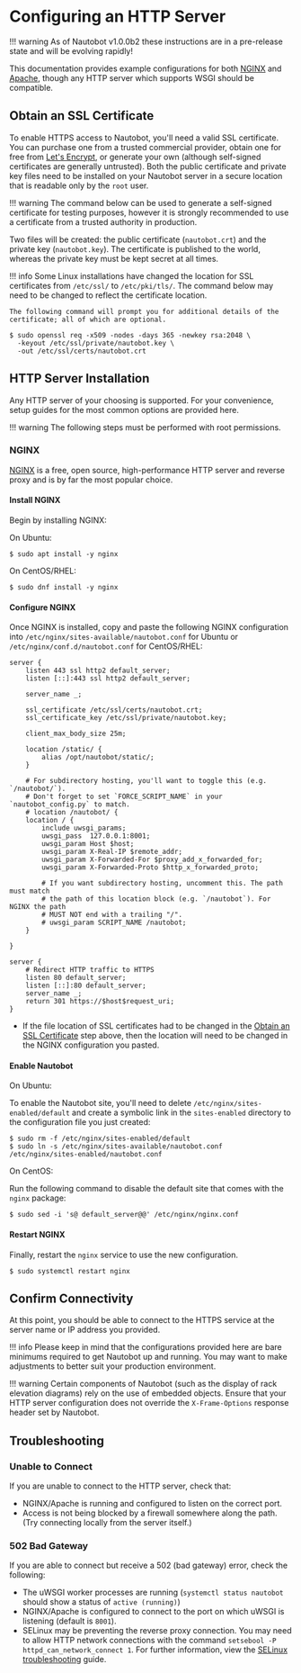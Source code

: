 # Configuring an HTTP Server

!!! warning
    As of Nautobot v1.0.0b2 these instructions are in a pre-release state and will be evolving rapidly!

This documentation provides example configurations for both [NGINX](https://www.nginx.com/resources/wiki/) and
[Apache](https://httpd.apache.org/docs/current/), though any HTTP server which supports WSGI should be compatible.

## Obtain an SSL Certificate

To enable HTTPS access to Nautobot, you'll need a valid SSL certificate. You can purchase one from a trusted commercial
provider, obtain one for free from [Let's Encrypt](https://letsencrypt.org/getting-started/), or generate your own
(although self-signed certificates are generally untrusted). Both the public certificate and private key files need to
be installed on your Nautobot server in a secure location that is readable only by the `root` user.

!!! warning
    The command below can be used to generate a self-signed certificate for testing purposes,
    however it is strongly recommended to use a certificate from a trusted authority in production.

Two files will be created: the public certificate (`nautobot.crt`) and the private key (`nautobot.key`). The certificate is published to the world, whereas the private key must be kept secret at all times.

!!! info
    Some Linux installations have changed the location for SSL certificates from `/etc/ssl/` to `/etc/pki/tls/`. The
    command below may need to be changed to reflect the certificate location.

    The following command will prompt you for additional details of the certificate; all of which are optional.

```no-highlight
$ sudo openssl req -x509 -nodes -days 365 -newkey rsa:2048 \
  -keyout /etc/ssl/private/nautobot.key \
  -out /etc/ssl/certs/nautobot.crt
```

## HTTP Server Installation

Any HTTP server of your choosing is supported. For your convenience, setup guides for the most common options are
provided here.

!!! warning
    The following steps must be performed with root permissions.

### NGINX

[NGINX](https://www.nginx.com/resources/wiki/) is a free, open source, high-performance HTTP server and reverse proxy
and is by far the most popular choice.

#### Install NGINX

Begin by installing NGINX:

On Ubuntu:

```no-highlight
$ sudo apt install -y nginx
```

On CentOS/RHEL:

```no-highlight
$ sudo dnf install -y nginx
```

#### Configure NGINX

Once NGINX is installed, copy and paste the following NGINX configuration into
`/etc/nginx/sites-available/nautobot.conf` for Ubuntu or `/etc/nginx/conf.d/nautobot.conf` for CentOS/RHEL: 

```
server {
    listen 443 ssl http2 default_server;
    listen [::]:443 ssl http2 default_server;

    server_name _;

    ssl_certificate /etc/ssl/certs/nautobot.crt;
    ssl_certificate_key /etc/ssl/private/nautobot.key;

    client_max_body_size 25m;

    location /static/ {
        alias /opt/nautobot/static/;
    }

    # For subdirectory hosting, you'll want to toggle this (e.g. `/nautobot/`).
    # Don't forget to set `FORCE_SCRIPT_NAME` in your `nautobot_config.py` to match.
    # location /nautobot/ {
    location / {
        include uwsgi_params;
        uwsgi_pass  127.0.0.1:8001;
        uwsgi_param Host $host;
        uwsgi_param X-Real-IP $remote_addr;
        uwsgi_param X-Forwarded-For $proxy_add_x_forwarded_for;
        uwsgi_param X-Forwarded-Proto $http_x_forwarded_proto;

        # If you want subdirectory hosting, uncomment this. The path must match
        # the path of this location block (e.g. `/nautobot`). For NGINX the path
        # MUST NOT end with a trailing "/".
        # uwsgi_param SCRIPT_NAME /nautobot;
    }

}

server {
    # Redirect HTTP traffic to HTTPS
    listen 80 default_server;
    listen [::]:80 default_server;
    server_name _;
    return 301 https://$host$request_uri;
}
```

- If the file location of SSL certificates had to be changed in the [Obtain an SSL
  Certificate](#obtain-an-ssl-certificate) step above, then the location will need to be changed in the NGINX
  configuration you pasted.

#### Enable Nautobot

On Ubuntu:

To enable the Nautobot site, you'll need to delete `/etc/nginx/sites-enabled/default` and create a symbolic link in the
`sites-enabled` directory to the configuration file you just created:

```no-highlight
$ sudo rm -f /etc/nginx/sites-enabled/default
$ sudo ln -s /etc/nginx/sites-available/nautobot.conf /etc/nginx/sites-enabled/nautobot.conf
```

On CentOS:

Run the following command to disable the default site that comes with the `nginx` package:

```no-highlight
$ sudo sed -i 's@ default_server@@' /etc/nginx/nginx.conf
```

#### Restart NGINX

Finally, restart the `nginx` service to use the new configuration.

```no-highlight
$ sudo systemctl restart nginx
```

## Confirm Connectivity

At this point, you should be able to connect to the HTTPS service at the server name or IP address you provided.

!!! info
    Please keep in mind that the configurations provided here are bare minimums required to get Nautobot up and running. You may want to make adjustments to better suit your production environment.

!!! warning
    Certain components of Nautobot (such as the display of rack elevation diagrams) rely on the use of embedded objects. Ensure that your HTTP server configuration does not override the `X-Frame-Options` response header set by Nautobot.

## Troubleshooting

### Unable to Connect

If you are unable to connect to the HTTP server, check that:

- NGINX/Apache is running and configured to listen on the correct port.
- Access is not being blocked by a firewall somewhere along the path. (Try connecting locally from the server itself.)

### 502 Bad Gateway

If you are able to connect but receive a 502 (bad gateway) error, check the following:

- The uWSGI worker processes are running (`systemctl status nautobot` should show a status of `active (running)`)
- NGINX/Apache is configured to connect to the port on which uWSGI is listening (default is `8001`).
- SELinux may be preventing the reverse proxy connection. You may need to allow HTTP network connections with the
  command `setsebool -P httpd_can_network_connect 1`. For further information, view the [SELinux
  troubleshooting](selinux-troubleshooting.md) guide.
